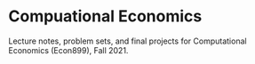 # Compuational Economics

Lecture notes, problem sets, and final projects for Computational Economics (Econ899), Fall 2021.
